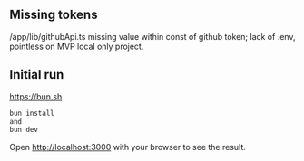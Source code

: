 ## Missing tokens
/app/lib/githubApi.ts missing value within const of github token; lack of .env, pointless on MVP local only project.

## Initial run 
https://bun.sh
```bash
bun install 
and 
bun dev
```
Open [http://localhost:3000](http://localhost:3000) with your browser to see the result.
